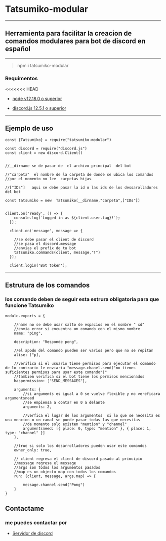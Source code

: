 # Tatsumiko-modular
___
## Herramienta para facilitar la creacion de comandos modulares  para bot de discord en español ##
---
> npm i tatsumiko-modular
### Requimentos 

<<<<<<< HEAD

- [node v12.18.0 o superior](https://nodejs.org/es/)

- [discord.js 12.5.1 o superior](https://discord.js.org/#/) 	

---

## Ejemplo de uso

``` 
const {Tatsumiko} = require("tatsumiko-modular")

const discord = require("discord.js")
const client = new discord.Client()


//__dirname se de pasar de  el archivo principal  del bot

//"carpeta"  el nombre de la carpeta de donde se ubica los comandos 
//por el momento no lee  carpetas hijas

//["IDs"]	aqui se debe pasar la id o las ids de los dessarolladores del bot

const tatsumiko = new  Tatsumiko(__dirname,"carpeta",["IDs"])


client.on('ready', () => {
	console.log(`Logged in as ${client.user.tag}!`);
  });
  
  client.on('message', message => {

    //se debe pasar el client de discord
	//se pasa el discord.message 
	//envias el prefix de tu bot 
	tatsumiko.commands(client, message,"!")
  });
  
  client.login('Bot token');

```
---
## Estrutura de los comandos
### los comando deben de seguir esta estrura obligatoria para que funcione Tatsumiko

```
module.exports = {

	//name no se debe usar salto de espacios en el nombre " xd"
	//envia error si encuentra un comando con el mismo nombre
	name: "ping",

	description: "Responde pong",

	//el apodo del comando pueden ser varios pero que no se repitan 
	alise: ["p],

	//verifica si el usuario tiene permisos para ejecutar el comando de lo contrario le enviaria "message.chanel.send("no tienes suficientes permisos para usar este comando")"
	//tambien verifica si el bot tiene los permisos mencionados
	haspermission: ["SEND_MESSAGES"],

	arguments: {
		//si arguments es igual a 0 se vuelve flexible y no vereficara argumentsneed
		//se empiensa a contar en 0 a delante
		arguments: 2,
		
		//verfica el lugar de los argumentos  si lo que se necesita es  una mencion o un canal se puede pasar todas las que necesitas 
		//de momento solo existen "mention" y "channel"
		argumentsneed: [{ place: 0, type: "mention" }, { place: 1, type: "channel" }]
	},

	//true si solo los desarrolladores pueden usar este comandos
	owner_only: true,

	// client regresa el client de discord pasado al principio
	//message regresa el message
	//args son todos los argumentos pasados
	//map es un objecto map con todos los comandos
	run: (client, message, args,map) => {

		message.channel.send("Pong")
	}
}
```

## Contactame
### me puedes contactar por
- [Servidor de discord](https://discord.gg/5VdmymWGFJ)
